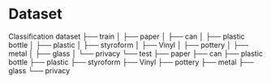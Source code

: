 # Dataset

Classification dataset
├── train
│   ├── paper 
│   ├── can 
│   ├── plastic bottle 
│   ├── plastic 
│   ├── styroform 
│   ├── Vinyl 
│   ├── pottery 
│   ├── metal 
│   ├── glass 
│   └── privacy
└── test
    ├── paper
    ├── can 
    ├── plastic bottle
    ├── plastic
    ├── styroform 
    ├── Vinyl
    ├── pottery
    ├── metal
    ├── glass
    └── privacy
